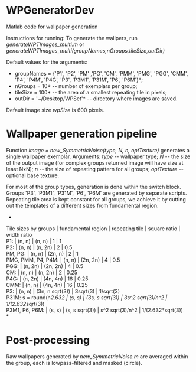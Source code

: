 # WPGeneratorDev
Matlab code for wallpaper generation

Instructions for running:
To generate the wallpers, run *generateWPTImages_multi.m* or *generateWPTImages_multi(groupNames,nGroups,tileSize,outDir)*

Default values for the arguments:

* groupNames = {'P1', 'P2', 'PM' ,'PG', 'CM', 'PMM', 'PMG', 'PGG', 'CMM', 'P4', 'P4M', 'P4G', 'P3', 'P3M1', 'P31M', 'P6', 'P6M'}*;    
* nGroups = 10* -- number of exemplars per group;    
* tileSize = 100* -- the area of a smallest repeating tile in pixels;    
* outDir = '~/Desktop/WPSet'* -- directory where images are saved.     

Default image size *wpSize* is 600 pixels.

# Wallpaper generation pipeline

Function *image = new_SymmetricNoise(type, N, n, optTexture)* generates a single wallpaper exemplar. 
Arguments: 
*type* -- wallpaper type;
*N* -- the size of the output image (for complex groups returned image will have size at least NxN);
*n* -- the size of repeating pattern for all groups;
*optTexture* -- optional base texture.

For most of the group types, generation is done within the switch block. Groups 'P3', 'P3M1', 'P31M', 'P6', 'P6M' are generated by separate scripts.
Repeating tile area is kept constant for all groups, we achieve it by cutting out the templates of a different sizes from fundamental region.  

*
Tile sizes by groups | fundamental region |  repeating tile    |  square ratio      | width ratio  
P1:                 |       (n, n)     |      (n, n)           |   1                |  1  
P2:                 |       (n, n)     |      (n, 2n)          |   2                |  0.5  
PM, PG:             |       (n, n)     |      (2n, n)          |   2                |  1  
PMG, PMM, P4, P4M:  |       (n, n)     |      (2n, 2n)         |   4                |  0.5  
PGG:                |       (n, 2n)    |      (2n, 2n)         |   4                |  0.5  
CM:                 |       (n, n)     |      (n, 2n)          |   2                |  0.25  
P4G:                |       (n, 2n)    |      (4n, 4n)         |   16               |  0.25  
CMM:                |       (n, n)     |      (4n, 4n)         |   16               |  0.25  
P3:                 |       (n, n)     |      (3n, n sqrt(3))  |   3sqrt(3)         |  1/sqrt(3)  
P31M: s = round(n*2.632 |   (s, s)     |      (3s, s sqrt(3))  |   3s^2 sqrt(3)/n^2 |  1/(2.632*sqrt(3))  
P3M1, P6, P6M:         |    (s, s)     |      (s, s sqrt(3))   |   s^2 sqrt(3)/n^2  |  1/(2.632*sqrt(3))   
*

# Post-processing

Raw wallpapers generated by *new_SymmetricNoise.m* are averaged within the group, each is lowpass-filtered and masked (circle).

